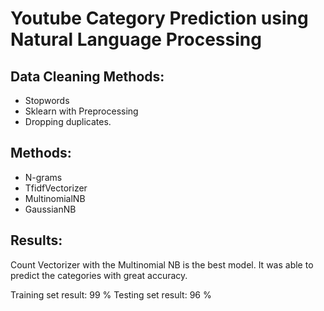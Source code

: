 # Youtube Category Prediction using Natural Language Processing 

## Data Cleaning Methods:
- Stopwords
- Sklearn with Preprocessing
- Dropping duplicates. 
 
## Methods:
- N-grams
- TfidfVectorizer
- MultinomialNB
- GaussianNB

## Results:
Count Vectorizer with the Multinomial NB is the best model. It was able to predict the categories with great accuracy.

Training set result: 99 %
Testing set result: 96 %
